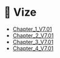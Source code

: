 # 📅 Vize

<!--YPackage.YGitbookIntegration-tarafından-otomatik-oluşturulmuştur-->

- [Chapter_1_V7.01](Chapter_1_V7.01.pdf)
- [Chapter_2_V7.01](Chapter_2_V7.01.pdf)
- [Chapter_3_V7.01](Chapter_3_V7.01.pdf)
- [Chapter_4_V7.01](Chapter_4_V7.01.pdf)

<!--YPackage.YGitbookIntegration-tarafından-otomatik-oluşturulmuştur-->
